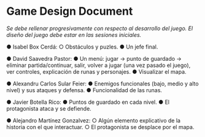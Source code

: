 # Game Design Document
*Se debe rellenar progresivamente con respecto al desarrollo del juego. El diseño del juego debe estar en las sesiones iniciales.*

● Isabel Box Cerdá:
    ○ Obstáculos y puzles.
    ● Un jefe final.

● David Saavedra Pastor:
    ● Un menú: jugar → punto de guardado → eliminar partida/continuar, salir, volver a jugar (una vez pasado el juego), ver controles, explicación de runas y personajes.
    ● Visualizar el mapa.

● Alexandru Carlos Sular Feier:
    ● Enemigos funcionales (bajo, medio y alto nivel) y sus ataques y defensa.
    ● Funcionalidad de las runas.

● Javier Botella Rico:
    ● Puntos de guardado en cada nivel.
    ● El protagonista ataca y se defiende.

● Alejandro Martínez Gonzalvez:
    ○ Algún elemento explicativo de la historia con el que interactuar.
    ○ El protagonista se desplace por el mapa.
